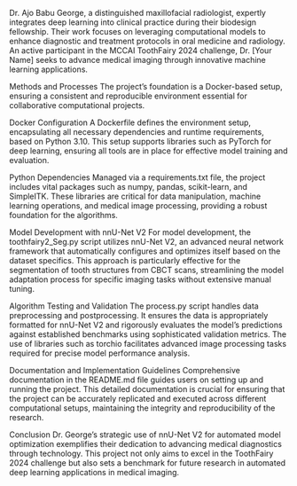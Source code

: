 Dr. Ajo Babu George, a distinguished maxillofacial radiologist, expertly integrates deep learning into clinical practice during their biodesign fellowship. Their work focuses on leveraging computational models to enhance diagnostic and treatment protocols in oral medicine and radiology. An active participant in the MCCAI ToothFairy 2024 challenge, Dr. [Your Name] seeks to advance medical imaging through innovative machine learning applications.

Methods and Processes
The project’s foundation is a Docker-based setup, ensuring a consistent and reproducible environment essential for collaborative computational projects.

Docker Configuration
A Dockerfile defines the environment setup, encapsulating all necessary dependencies and runtime requirements, based on Python 3.10. This setup supports libraries such as PyTorch for deep learning, ensuring all tools are in place for effective model training and evaluation.

Python Dependencies
Managed via a requirements.txt file, the project includes vital packages such as numpy, pandas, scikit-learn, and SimpleITK. These libraries are critical for data manipulation, machine learning operations, and medical image processing, providing a robust foundation for the algorithms.

Model Development with nnU-Net V2
For model development, the toothfairy2_Seg.py script utilizes nnU-Net V2, an advanced neural network framework that automatically configures and optimizes itself based on the dataset specifics. This approach is particularly effective for the segmentation of tooth structures from CBCT scans, streamlining the model adaptation process for specific imaging tasks without extensive manual tuning.

Algorithm Testing and Validation
The process.py script handles data preprocessing and postprocessing. It ensures the data is appropriately formatted for nnU-Net V2 and rigorously evaluates the model’s predictions against established benchmarks using sophisticated validation metrics. The use of libraries such as torchio facilitates advanced image processing tasks required for precise model performance analysis.

Documentation and Implementation Guidelines
Comprehensive documentation in the README.md file guides users on setting up and running the project. This detailed documentation is crucial for ensuring that the project can be accurately replicated and executed across different computational setups, maintaining the integrity and reproducibility of the research.

Conclusion
Dr. George’s strategic use of nnU-Net V2 for automated model optimization exemplifies their dedication to advancing medical diagnostics through technology. This project not only aims to excel in the ToothFairy 2024 challenge but also sets a benchmark for future research in automated deep learning applications in medical imaging.
